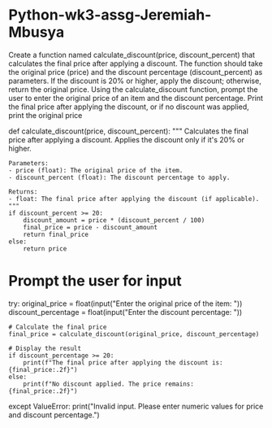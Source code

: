 # Python-wk3-assg-Jeremiah-Mbusya
Create a function named calculate_discount(price, discount_percent) that calculates the final price after applying a discount. The function should take the original price (price) and the discount percentage (discount_percent) as parameters. If the discount is 20% or higher, apply the discount; otherwise, return the original price.
Using the calculate_discount function, prompt the user to enter the original price of an item and the discount percentage. Print the final price after applying the discount, or if no discount was applied, print the original price



def calculate_discount(price, discount_percent):
    """
    Calculates the final price after applying a discount.
    Applies the discount only if it's 20% or higher.

    Parameters:
    - price (float): The original price of the item.
    - discount_percent (float): The discount percentage to apply.

    Returns:
    - float: The final price after applying the discount (if applicable).
    """
    if discount_percent >= 20:
        discount_amount = price * (discount_percent / 100)
        final_price = price - discount_amount
        return final_price
    else:
        return price

# Prompt the user for input
try:
    original_price = float(input("Enter the original price of the item: "))
    discount_percentage = float(input("Enter the discount percentage: "))

    # Calculate the final price
    final_price = calculate_discount(original_price, discount_percentage)

    # Display the result
    if discount_percentage >= 20:
        print(f"The final price after applying the discount is: {final_price:.2f}")
    else:
        print(f"No discount applied. The price remains: {final_price:.2f}")
except ValueError:
    print("Invalid input. Please enter numeric values for price and discount percentage.")
